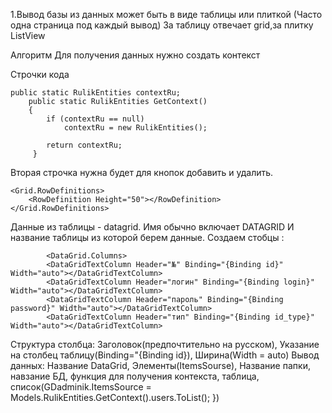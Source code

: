 
1.Вывод базы из данных может быть в виде таблицы или плиткой (Часто одна страница под каждый вывод) За таблицу отвечает grid,за плитку ListView

Алгоритм
Для получения данных нужно создать контекст


Строчки кода

    public static RulikEntities contextRu;
        public static RulikEntities GetContext()
        {
            if (contextRu == null)
                contextRu = new RulikEntities();
        
            return contextRu;
         }

Вторая строчка нужна будет для кнопок добавить и удалить.

    <Grid.RowDefinitions>
        <RowDefinition Height="50"></RowDefinition>
    </Grid.RowDefinitions>


Данные из таблицы - datagrid. Имя обычно включает DATAGRID И название таблицы из которой берем данные. Создаем стобцы :

            <DataGrid.Columns>
            <DataGridTextColumn Header="№" Binding="{Binding id}" Width="auto"></DataGridTextColumn>
            <DataGridTextColumn Header="логин" Binding="{Binding login}" Width="auto"></DataGridTextColumn>
            <DataGridTextColumn Header="пароль" Binding="{Binding password}" Width="auto"></DataGridTextColumn>
            <DataGridTextColumn Header="тип" Binding="{Binding id_type}" Width="auto"></DataGridTextColumn>
Структура столбца: Заголовок(предпочтительно на русском), Указание на столбец таблицу(Binding="{Binding id}), Ширина(Width = auto) Вывод данных: Название DataGrid, Элементы(ItemsSourse), Название папки, навзание БД, функция для получения контекста, таблица, список(GDadminik.ItemsSource = Models.RulikEntities.GetContext().users.ToList(); })
